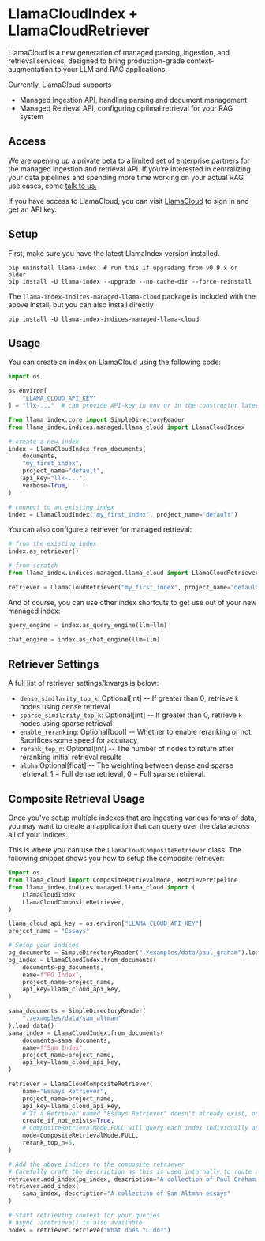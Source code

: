 # LlamaCloudIndex + LlamaCloudRetriever

LlamaCloud is a new generation of managed parsing, ingestion, and retrieval services, designed to bring production-grade context-augmentation to your LLM and RAG applications.

Currently, LlamaCloud supports

- Managed Ingestion API, handling parsing and document management
- Managed Retrieval API, configuring optimal retrieval for your RAG system

## Access

We are opening up a private beta to a limited set of enterprise partners for the managed ingestion and retrieval API. If you’re interested in centralizing your data pipelines and spending more time working on your actual RAG use cases, come [talk to us.](https://www.llamaindex.ai/contact)

If you have access to LlamaCloud, you can visit [LlamaCloud](https://cloud.llamaindex.ai) to sign in and get an API key.

## Setup

First, make sure you have the latest LlamaIndex version installed.

```
pip uninstall llama-index  # run this if upgrading from v0.9.x or older
pip install -U llama-index --upgrade --no-cache-dir --force-reinstall
```

The `llama-index-indices-managed-llama-cloud` package is included with the above install, but you can also install directly

```
pip install -U llama-index-indices-managed-llama-cloud
```

## Usage

You can create an index on LlamaCloud using the following code:

```python
import os

os.environ[
    "LLAMA_CLOUD_API_KEY"
] = "llx-..."  # can provide API-key in env or in the constructor later on

from llama_index.core import SimpleDirectoryReader
from llama_index.indices.managed.llama_cloud import LlamaCloudIndex

# create a new index
index = LlamaCloudIndex.from_documents(
    documents,
    "my_first_index",
    project_name="default",
    api_key="llx-...",
    verbose=True,
)

# connect to an existing index
index = LlamaCloudIndex("my_first_index", project_name="default")
```

You can also configure a retriever for managed retrieval:

```python
# from the existing index
index.as_retriever()

# from scratch
from llama_index.indices.managed.llama_cloud import LlamaCloudRetriever

retriever = LlamaCloudRetriever("my_first_index", project_name="default")
```

And of course, you can use other index shortcuts to get use out of your new managed index:

```python
query_engine = index.as_query_engine(llm=llm)

chat_engine = index.as_chat_engine(llm=llm)
```

## Retriever Settings

A full list of retriever settings/kwargs is below:

- `dense_similarity_top_k`: Optional[int] -- If greater than 0, retrieve `k` nodes using dense retrieval
- `sparse_similarity_top_k`: Optional[int] -- If greater than 0, retrieve `k` nodes using sparse retrieval
- `enable_reranking`: Optional[bool] -- Whether to enable reranking or not. Sacrifices some speed for accuracy
- `rerank_top_n`: Optional[int] -- The number of nodes to return after reranking initial retrieval results
- `alpha` Optional[float] -- The weighting between dense and sparse retrieval. 1 = Full dense retrieval, 0 = Full sparse retrieval.


## Composite Retrieval Usage

Once you've setup multiple indexes that are ingesting various forms of data, you may want to create an application that can query over the data across all of your indices.

This is where you can use the `LlamaCloudCompositeRetriever` class. The following snippet shows you how to setup the composite retriever:

```python
import os
from llama_cloud import CompositeRetrievalMode, RetrieverPipeline
from llama_index.indices.managed.llama_cloud import (
    LlamaCloudIndex,
    LlamaCloudCompositeRetriever,
)

llama_cloud_api_key = os.environ["LLAMA_CLOUD_API_KEY"]
project_name = "Essays"

# Setup your indices
pg_documents = SimpleDirectoryReader("./examples/data/paul_graham").load_data()
pg_index = LlamaCloudIndex.from_documents(
    documents=pg_documents,
    name=f"PG Index",
    project_name=project_name,
    api_key=llama_cloud_api_key,
)

sama_documents = SimpleDirectoryReader(
    "./examples/data/sam_altman"
).load_data()
sama_index = LlamaCloudIndex.from_documents(
    documents=sama_documents,
    name=f"Sam Index",
    project_name=project_name,
    api_key=llama_cloud_api_key,
)

retriever = LlamaCloudCompositeRetriever(
    name="Essays Retriever",
    project_name=project_name,
    api_key=llama_cloud_api_key,
    # If a Retriever named "Essays Retriever" doesn't already exist, one will be created
    create_if_not_exists=True,
    # CompositeRetrievalMode.FULL will query each index individually and globally rerank results at the end
    mode=CompositeRetrievalMode.FULL,
    rerank_top_n=5,
)

# Add the above indices to the composite retriever
# Carefully craft the description as this is used internally to route a query to an attached sub-index when CompositeRetrievalMode.ROUTING is used
retriever.add_index(pg_index, description="A collection of Paul Graham essays")
retriever.add_index(
    sama_index, description="A collection of Sam Altman essays"
)

# Start retrieving context for your queries
# async .aretrieve() is also available
nodes = retriever.retrieve("What does YC do?")
```
